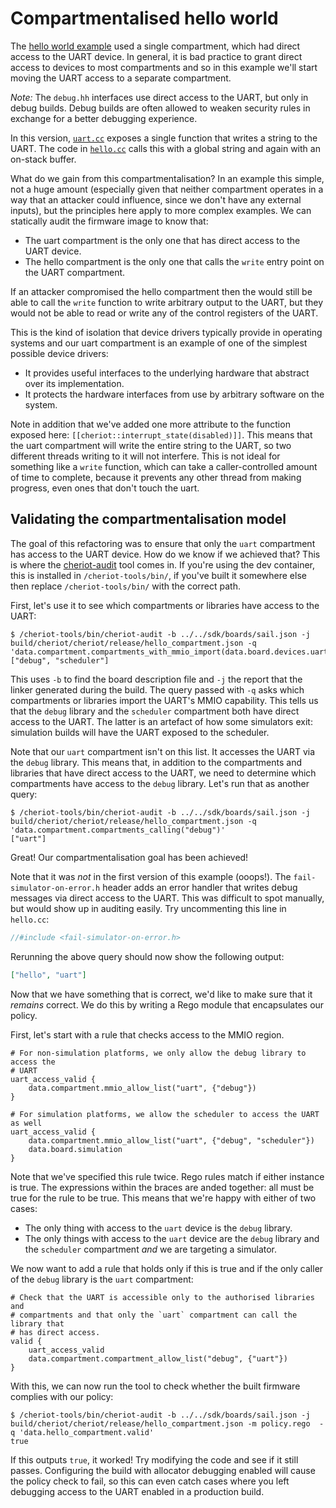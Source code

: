 Compartmentalised hello world
=============================

The [hello world example](../1.hello_world) used a single compartment, which had direct access to the UART device.
In general, it is bad practice to grant direct access to devices to most compartments and so in this example we'll start moving the UART access to a separate compartment.

*Note:* The `debug.hh` interfaces use direct access to the UART, but only in debug builds.
Debug builds are often allowed to weaken security rules in exchange for a better debugging experience.

In this version, [`uart.cc`](uart.cc) exposes a single function that writes a string to the UART.
The code in [`hello.cc`](hello.cc) calls this with a global string and again with an on-stack buffer.

What do we gain from this compartmentalisation?
In an example this simple, not a huge amount (especially given that neither compartment operates in a way that an attacker could influence, since we don't have any external inputs), but the principles here apply to more complex examples.
We can statically audit the firmware image to know that:

 - The uart compartment is the only one that has direct access to the UART device.
 - The hello compartment is the only one that calls the `write` entry point on the UART compartment.

If an attacker compromised the hello compartment then the would still be able to call the `write` function to write arbitrary output to the UART, but they would not be able to read or write any of the control registers of the UART.

This is the kind of isolation that device drivers typically provide in operating systems and our uart compartment is an example of one of the simplest possible device drivers:

 - It provides useful interfaces to the underlying hardware that abstract over its implementation.
 - It protects the hardware interfaces from use by arbitrary software on the system.

Note in addition that we've added one more attribute to the function exposed here: `[[cheriot::interrupt_state(disabled)]]`.
This means that the uart compartment will write the entire string to the UART, so two different threads writing to it will not interfere.
This is not ideal for something like a `write` function, which can take a caller-controlled amount of time to complete, because it prevents any other thread from making progress, even ones that don't touch the uart.

## Validating the compartmentalisation model

The goal of this refactoring was to ensure that only the `uart` compartment has access to the UART device.
How do we know if we achieved that?
This is where the [cheriot-audit](https://github.com/CHERIoT-Platform/cheriot-audit) tool comes in.
If you're using the dev container, this is installed in `/cheriot-tools/bin/`, if you've built it somewhere else then replace `/cheriot-tools/bin/` with the correct path.

First, let's use it to see which compartments or libraries have access to the UART:

```
$ /cheriot-tools/bin/cheriot-audit -b ../../sdk/boards/sail.json -j build/cheriot/cheriot/release/hello_compartment.json -q 'data.compartment.compartments_with_mmio_import(data.board.devices.uart)'
["debug", "scheduler"]
```

This uses `-b` to find the board description file and `-j` the report that the linker generated during the build.
The query passed with `-q` asks which compartments or libraries import the UART's MMIO capability.
This tells us that the `debug` library and the `scheduler` compartment both have direct access to the UART.
The latter is an artefact of how some simulators exit: simulation builds will have the UART exposed to the scheduler.

Note that our `uart` compartment isn't on this list.
It accesses the UART via the `debug` library.
This means that, in addition to the compartments and libraries that have direct access to the UART, we need to determine which compartments have access to the `debug` library.
Let's run that as another query:

```
$ /cheriot-tools/bin/cheriot-audit -b ../../sdk/boards/sail.json -j build/cheriot/cheriot/release/hello_compartment.json -q 'data.compartment.compartments_calling("debug")'
["uart"]
```

Great!
Our compartmentalisation goal has been achieved!

Note that it was *not* in the first version of this example (ooops!).
The `fail-simulator-on-error.h` header adds an error handler that writes debug messages via direct access to the UART.
This was difficult to spot manually, but would show up in auditing easily.
Try uncommenting this line in `hello.cc`:

```c++
//#include <fail-simulator-on-error.h>
```

Rerunning the above query should now show the following output:

```json
["hello", "uart"]
```

Now that we have something that is correct, we'd like to make sure that it *remains* correct.
We do this by writing a Rego module that encapsulates our policy.

First, let's start with a rule that checks access to the MMIO region.

```rego
# For non-simulation platforms, we only allow the debug library to access the
# UART
uart_access_valid {
	data.compartment.mmio_allow_list("uart", {"debug"})
}

# For simulation platforms, we allow the scheduler to access the UART as well
uart_access_valid {
	data.compartment.mmio_allow_list("uart", {"debug", "scheduler"})
	data.board.simulation
}
```

Note that we've specified this rule twice.
Rego rules match if either instance is true.
The expressions within the braces are anded together: all must be true for the rule to be true.
This means that we're happy with either of two cases:

 - The only thing with access to the `uart` device is the `debug` library.
 - The only things with access to the `uart` device are the `debug` library and the `scheduler` compartment *and* we are targeting a simulator.

We now want to add a rule that holds only if this is true and if the only caller of the `debug` library is the `uart` compartment:

```rego
# Check that the UART is accessible only to the authorised libraries and
# compartments and that only the `uart` compartment can call the library that
# has direct access.
valid {
	uart_access_valid
	data.compartment.compartment_allow_list("debug", {"uart"})
}
```

With this, we can now run the tool to check whether the built firmware complies with our policy:

```
$ /cheriot-tools/bin/cheriot-audit -b ../../sdk/boards/sail.json -j build/cheriot/cheriot/release/hello_compartment.json -m policy.rego  -q 'data.hello_compartment.valid'
true
```

If this outputs `true`, it worked!
Try modifying the code and see if it still passes.
Configuring the build with allocator debugging enabled will cause the policy check to fail, so this can even catch cases where you left debugging access to the UART enabled in a production build.
